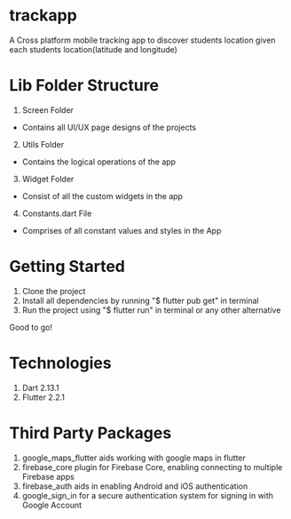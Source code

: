 # trackapp
A Cross platform mobile tracking app to discover students location given each students location(latitude and longitude)


# Lib Folder Structure
1. Screen Folder
- Contains all UI/UX page designs of the projects
2. Utils Folder
- Contains the logical operations of the app
3. Widget Folder
- Consist of all the custom widgets in the app
4. Constants.dart File
- Comprises of all constant values and styles in the App

# Getting Started
1. Clone the project
2. Install all dependencies by running "$ flutter pub get" in terminal
3. Run the project using "$ flutter run" in terminal or any other alternative

Good to go!

# Technologies
1. Dart 2.13.1
2. Flutter 2.2.1

# Third Party Packages
1. google_maps_flutter aids working with google maps in flutter
2. firebase_core plugin for Firebase Core, enabling connecting to multiple Firebase apps
3. firebase_auth aids in enabling Android and iOS authentication
4. google_sign_in  for a secure authentication system for signing in with Google Account





